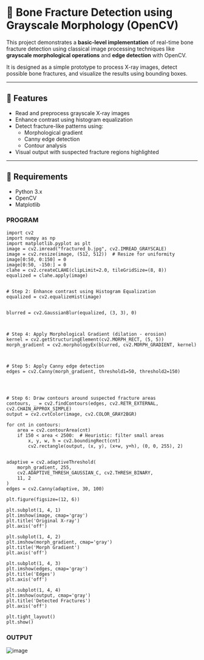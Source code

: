 # 🦴 Bone Fracture Detection using Grayscale Morphology (OpenCV)

This project demonstrates a **basic-level implementation** of real-time bone fracture detection using classical image processing techniques like **grayscale morphological operations** and **edge detection** with OpenCV.

It is designed as a simple prototype to process X-ray images, detect possible bone fractures, and visualize the results using bounding boxes.

---

## 📌 Features

- Read and preprocess grayscale X-ray images
- Enhance contrast using histogram equalization
- Detect fracture-like patterns using:
  - Morphological gradient
  - Canny edge detection
  - Contour analysis
- Visual output with suspected fracture regions highlighted

---

## 🧰 Requirements

- Python 3.x
- OpenCV
- Matplotlib

### PROGRAM
```
import cv2
import numpy as np
import matplotlib.pyplot as plt
image = cv2.imread("fractured_b.jpg", cv2.IMREAD_GRAYSCALE)
image = cv2.resize(image, (512, 512))  # Resize for uniformity
image[0:50, 0:150] = 0  
image[0:50, -150:] = 0
clahe = cv2.createCLAHE(clipLimit=2.0, tileGridSize=(8, 8))
equalized = clahe.apply(image)


# Step 2: Enhance contrast using Histogram Equalization
equalized = cv2.equalizeHist(image)


blurred = cv2.GaussianBlur(equalized, (3, 3), 0)



# Step 4: Apply Morphological Gradient (dilation - erosion)
kernel = cv2.getStructuringElement(cv2.MORPH_RECT, (5, 5))
morph_gradient = cv2.morphologyEx(blurred, cv2.MORPH_GRADIENT, kernel)



# Step 5: Apply Canny edge detection
edges = cv2.Canny(morph_gradient, threshold1=50, threshold2=150)




# Step 6: Draw contours around suspected fracture areas
contours, _ = cv2.findContours(edges, cv2.RETR_EXTERNAL, cv2.CHAIN_APPROX_SIMPLE)
output = cv2.cvtColor(image, cv2.COLOR_GRAY2BGR)

for cnt in contours:
    area = cv2.contourArea(cnt)
    if 150 < area < 2500:  # Heuristic: filter small areas
        x, y, w, h = cv2.boundingRect(cnt)
        cv2.rectangle(output, (x, y), (x+w, y+h), (0, 0, 255), 2)


adaptive = cv2.adaptiveThreshold(
    morph_gradient, 255,
    cv2.ADAPTIVE_THRESH_GAUSSIAN_C, cv2.THRESH_BINARY,
    11, 2
)
edges = cv2.Canny(adaptive, 30, 100)

plt.figure(figsize=(12, 6))

plt.subplot(1, 4, 1)
plt.imshow(image, cmap='gray')
plt.title('Original X-ray')
plt.axis('off')

plt.subplot(1, 4, 2)
plt.imshow(morph_gradient, cmap='gray')
plt.title('Morph Gradient')
plt.axis('off')

plt.subplot(1, 4, 3)
plt.imshow(edges, cmap='gray')
plt.title('Edges')
plt.axis('off')

plt.subplot(1, 4, 4)
plt.imshow(output, cmap='gray')
plt.title('Detected Fractures')
plt.axis('off')

plt.tight_layout()
plt.show()
```

### OUTPUT


![image](https://github.com/user-attachments/assets/dff0b11e-465e-466d-97af-96d31d3bacf1)


